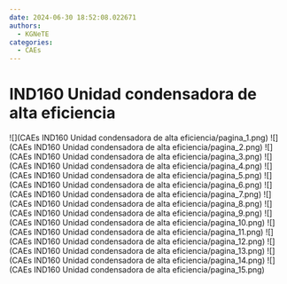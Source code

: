 ```yaml
---
date: 2024-06-30 18:52:08.022671
authors:
  - KGNeTE
categories:
  - CAEs
---
```

# IND160 Unidad condensadora de alta eficiencia
![](CAEs IND160 Unidad condensadora de alta eficiencia/pagina_1.png)
![](CAEs IND160 Unidad condensadora de alta eficiencia/pagina_2.png)
![](CAEs IND160 Unidad condensadora de alta eficiencia/pagina_3.png)
![](CAEs IND160 Unidad condensadora de alta eficiencia/pagina_4.png)
![](CAEs IND160 Unidad condensadora de alta eficiencia/pagina_5.png)
![](CAEs IND160 Unidad condensadora de alta eficiencia/pagina_6.png)
![](CAEs IND160 Unidad condensadora de alta eficiencia/pagina_7.png)
![](CAEs IND160 Unidad condensadora de alta eficiencia/pagina_8.png)
![](CAEs IND160 Unidad condensadora de alta eficiencia/pagina_9.png)
![](CAEs IND160 Unidad condensadora de alta eficiencia/pagina_10.png)
![](CAEs IND160 Unidad condensadora de alta eficiencia/pagina_11.png)
![](CAEs IND160 Unidad condensadora de alta eficiencia/pagina_12.png)
![](CAEs IND160 Unidad condensadora de alta eficiencia/pagina_13.png)
![](CAEs IND160 Unidad condensadora de alta eficiencia/pagina_14.png)
![](CAEs IND160 Unidad condensadora de alta eficiencia/pagina_15.png)

